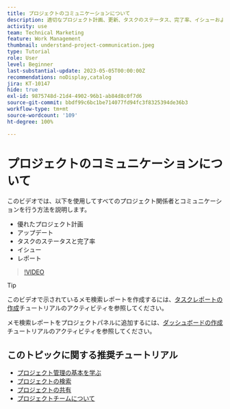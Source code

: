 ```yaml
---
title: プロジェクトのコミュニケーションについて
description: 適切なプロジェクト計画、更新、タスクのステータス、完了率、イシューおよびレポートを使用して、プロジェクトの作業についてコミュニケーションを行う方法を説明します。
activity: use
team: Technical Marketing
feature: Work Management
thumbnail: understand-project-communication.jpeg
type: Tutorial
role: User
level: Beginner
last-substantial-update: 2023-05-05T00:00:00Z
recommendations: noDisplay,catalog
jira: KT-10147
hide: true
exl-id: 9875748d-21d4-4902-96b1-ab84d8c0f7d6
source-git-commit: bbdf99c6bc1be714077fd94fc3f8325394de36b3
workflow-type: tm+mt
source-wordcount: '109'
ht-degree: 100%

---
```


# プロジェクトのコミュニケーションについて

このビデオでは、以下を使用してすべてのプロジェクト関係者とコミュニケーションを行う方法を説明します。

* 優れたプロジェクト計画
* アップデート
* タスクのステータスと完了率
* イシュー
* レポート

>[!VIDEO](https://video.tv.adobe.com/v/3419150/?quality=12&learn=on&enablevpops=1)

>[!TIP]
>
>このビデオで示されているメモ検索レポートを作成するには、[タスクレポートの作成](https://experienceleague.adobe.com/docs/workfront-learn/tutorials-workfront/reporting/basic-reporting/create-a-task-report.html?lang=ja)チュートリアルのアクティビティを参照してください。
>
>メモ検索レポートをプロジェクトパネルに追加するには、[ダッシュボードの作成](https://experienceleague.adobe.com/docs/workfront-learn/tutorials-workfront/reporting/basic-reporting/create-dashboards.html?lang=ja)チュートリアルのアクティビティを参照してください。

## このトピックに関する推奨チュートリアル

* [プロジェクト管理の基本を学ぶ](/help/manage-work/projects/getting-started-manage-a-project.md)
* [プロジェクトの検索](/help/manage-work/projects/find-projects.md)
* [プロジェクトの共有](/help/manage-work/projects/share-a-project.md)
* [プロジェクトチームについて](/help/manage-work/projects/understand-the-project-team.md)
